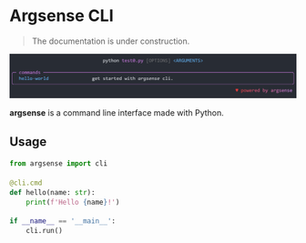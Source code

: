 # Argsense CLI

> The documentation is under construction.

![](.assets/snip-20220521-110623.png)

**argsense** is a command line interface made with Python.

## Usage

```python
from argsense import cli

@cli.cmd
def hello(name: str):
    print(f'Hello {name}!')

if __name__ == '__main__':
    cli.run()
```
